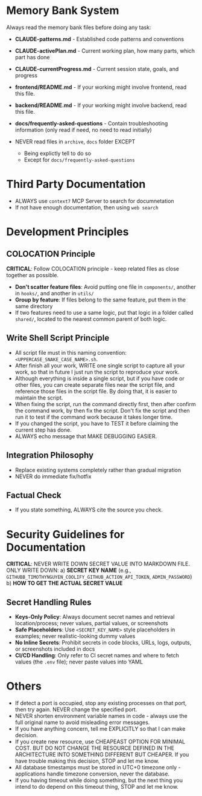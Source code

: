 # Memory Bank System

Always read the memory bank files before doing any task: 

- **CLAUDE-patterns.md** - Established code patterns and conventions
- **CLAUDE-activePlan.md** - Current working plan, how many parts, which part has done
- **CLAUDE-currentProgress.md** - Current session state, goals, and progress
- **frontend/README.md** - If your working might involve frontend, read this file.
- **backend/README.md** - If your working might involve backend, read this file.
- **docs/frequently-asked-questions** - Contain troubleshooting information (only read if need, no need to read initially)

- NEVER read files in `archive`, `docs` folder EXCEPT
    + Being explictly tell to do so
    + Except for `docs/frequently-asked-questions`
    
# Third Party Documentation

- ALWAYS use `context7` MCP Server to search for documnetation
- If not have enough documentation, then using `web search`

# Development Principles

## COLOCATION Principle

**CRITICAL**: Follow COLOCATION principle - keep related files as close together as possible.

- **Don't scatter feature files**: Avoid putting one file in `components/`, another in `hooks/`, and another in `utils/`
- **Group by feature**: If files belong to the same feature, put them in the same directory
- If two features need to use a same logic, put that logic in a folder called `shared/`, located to the nearest common parent of both logic.

## Write Shell Script Principle

- All script file must in this naming convention: `<UPPERCASE_SNAKE_CASE_NAME>.sh`.
- After finish all your work, WRITE one single script to capture all your work, so that in future I just run the script to reproduce your work.
- Although everything is inside a single script, but if you have code or other files, you can create separate files near the script file, and reference those files in the script file. By doing that, it is easier to maintain the script.
- When fixing the script, run the command directly first, then after confirm the command work, by then fix the script. Don't fix the script and then run it to test if the command work because it takes longer time.
- If you changed the script, you have to TEST it before claiming the current step has done.
- ALWAYS echo message that MAKE DEBUGGING EASIER.

## Integration Philosophy

- Replace existing systems completely rather than gradual migration
- NEVER do immediate fix/hotfix

## Factual Check

- If you state something, ALWAYS cite the source you check.

# Security Guidelines for Documentation

**CRITICAL**: NEVER WRITE DOWN SECRET VALUE INTO MARKDOWN FILE. ONLY WRITE DOWN:
a) **SECRET KEY NAME** (e.g., `GITHUBB_TIMOTHYNGUYEN_COOLIFY_GITHUB_ACTION_API_TOKEN`, `ADMIN_PASSWORD`)
b) **HOW TO GET THE ACTUAL SECRET VALUE**

## Secret Handling Rules

- **Keys-Only Policy**: Always document secret names and retrieval location/process; never values, partial values, or screenshots
- **Safe Placeholders**: Use `<SECRET_KEY_NAME>` style placeholders in examples; never realistic-looking dummy values
- **No Inline Secrets**: Prohibit secrets in code blocks, URLs, logs, outputs, or screenshots included in docs
- **CI/CD Handling**: Only refer to CI secret names and where to fetch values (the `.env` file); never paste values into YAML

# Others

- If detect a port is occupied, stop any existing processes on that port, then try again. NEVER change the specified port.
- NEVER shorten environment variable names in code - always use the full original name to avoid misleading error messages.
- If you have anything concern, tell me EXPLICITLY so that I can make decision.
- If you create new resource, use CHEAPEAST OPTION FOR MINIMAL COST. BUT DO NOT CHANGE THE RESOURCE DEFINED IN THE ARCHITECTURE INTO SOMETHING DIFFERENT BUT CHEAPER. If you have trouble making this decision, STOP and let me know.
- All database timestamps must be stored in UTC+0 timezone only - applications handle timezone conversion, never the database.
- If you having timeout while doing something, but the next thing you intend to do depend on this timeout thing, STOP and let me know.
